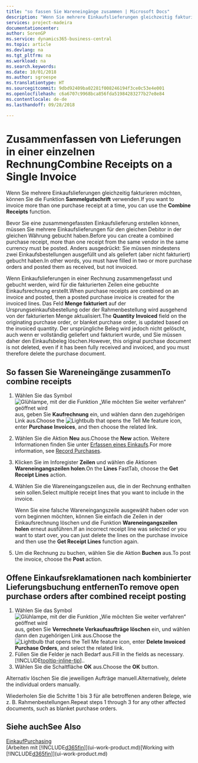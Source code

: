 ```yaml
---
title: "so fassen Sie Wareneingänge zusammen | Microsoft Docs"
description: "Wenn Sie mehrere Einkaufslieferungen gleichzeitig fakturieren möchten, können Sie die Funktion Sammelgutschrift verwenden."
services: project-madeira
documentationcenter: 
author: SorenGP
ms.service: dynamics365-business-central
ms.topic: article
ms.devlang: na
ms.tgt_pltfrm: na
ms.workload: na
ms.search.keywords: 
ms.date: 10/01/2018
ms.author: sgroespe
ms.translationtype: HT
ms.sourcegitcommit: 9dbd92409ba02281f008246194f3ce0c53e4e001
ms.openlocfilehash: c6a6707c9968bca856fda51984283277b27e8e84
ms.contentlocale: de-de
ms.lasthandoff: 09/28/2018

---
```

# <a name="combine-receipts-on-a-single-invoice"></a><span data-ttu-id="51bf5-103">Zusammenfassen von Lieferungen in einer einzelnen Rechnung</span><span class="sxs-lookup"><span data-stu-id="51bf5-103">Combine Receipts on a Single Invoice</span></span>
<span data-ttu-id="51bf5-104">Wenn Sie mehrere Einkaufslieferungen gleichzeitig fakturieren möchten, können Sie die Funktion **Sammelgutschrift** verwenden.</span><span class="sxs-lookup"><span data-stu-id="51bf5-104">If you want to invoice more than one purchase receipt at a time, you can use the **Combine Receipts** function.</span></span>  

<span data-ttu-id="51bf5-105">Bevor Sie eine zusammengefassten Einkaufslieferung erstellen können, müssen Sie mehrere Einkaufslieferungen für den gleichen Debitor in der gleichen Währung gebucht haben.</span><span class="sxs-lookup"><span data-stu-id="51bf5-105">Before you can create a combined purchase receipt, more than one receipt from the same vendor in the same currency must be posted.</span></span> <span data-ttu-id="51bf5-106">Anders ausgedrückt: Sie müssen mindestens zwei Einkaufsbestellungen ausgefüllt und als geliefert (aber nicht fakturiert) gebucht haben.</span><span class="sxs-lookup"><span data-stu-id="51bf5-106">In other words, you must have filled in two or more purchase orders and posted them as received, but not invoiced.</span></span>  

<span data-ttu-id="51bf5-107">Wenn Einkaufslieferungen in einer Rechnung zusammengefasst und gebucht werden, wird für die fakturierten Zeilen eine gebuchte Einkaufsrechnung erstellt.</span><span class="sxs-lookup"><span data-stu-id="51bf5-107">When purchase receipts are combined on an invoice and posted, then a posted purchase invoice is created for the invoiced lines.</span></span> <span data-ttu-id="51bf5-108">Das Feld **Menge fakturiert** auf der Ursprungseinkaufsbestellung oder der Rahmenbestellung wird ausgehend von der fakturierten Menge aktualisiert.</span><span class="sxs-lookup"><span data-stu-id="51bf5-108">The **Quantity Invoiced** field on the originating purchase order, or blanket purchase order, is updated based on the invoiced quantity.</span></span> <span data-ttu-id="51bf5-109">Der ursprüngliche Beleg wird jedoch nicht gelöscht, auch wenn er vollständig geliefert und fakturiert wurde, und Sie müssen daher den Einkaufsbeleg löschen.</span><span class="sxs-lookup"><span data-stu-id="51bf5-109">However, this original purchase document is not deleted, even if it has been fully received and invoiced, and you must therefore delete the purchase document.</span></span>  

## <a name="to-combine-receipts"></a><span data-ttu-id="51bf5-110">So fassen Sie Wareneingänge zusammen</span><span class="sxs-lookup"><span data-stu-id="51bf5-110">To combine receipts</span></span>  
1. <span data-ttu-id="51bf5-111">Wählen Sie das Symbol ![Glühlampe, mit der die Funktion „Wie möchten Sie weiter verfahren“ geöffnet wird](media/ui-search/search_small.png "Wie möchten Sie weiter verfahren?") aus, geben Sie **Kaufrechnung** ein, und wählen dann den zugehörigen Link aus.</span><span class="sxs-lookup"><span data-stu-id="51bf5-111">Choose the ![Lightbulb that opens the Tell Me feature](media/ui-search/search_small.png "Tell me what you want to do") icon, enter **Purchase Invoices**, and then choose the related link.</span></span>  
2. <span data-ttu-id="51bf5-112">Wählen Sie die Aktion **Neu** aus.</span><span class="sxs-lookup"><span data-stu-id="51bf5-112">Choose the **New** action.</span></span> <span data-ttu-id="51bf5-113">Weitere Informationen finden Sie unter [Erfassen eines Einkaufs](purchasing-how-record-purchases.md).</span><span class="sxs-lookup"><span data-stu-id="51bf5-113">For more information, see [Record Purchases](purchasing-how-record-purchases.md).</span></span>  
3. <span data-ttu-id="51bf5-114">Klicken Sie im Inforegister **Zeilen** und wählen die  Aktionen **Wareneingangszeilen holen**.</span><span class="sxs-lookup"><span data-stu-id="51bf5-114">On the **Lines** FastTab, choose the **Get Receipt Lines** action.</span></span>  
4. <span data-ttu-id="51bf5-115">Wählen Sie die Wareneingangszeilen aus, die in der Rechnung enthalten sein sollen.</span><span class="sxs-lookup"><span data-stu-id="51bf5-115">Select multiple receipt lines that you want to include in the invoice.</span></span>  

    <span data-ttu-id="51bf5-116">Wenn Sie eine falsche Wareneingangszeile ausgewählt haben oder von vorn beginnen möchten, können Sie einfach die Zeilen in der Einkaufsrechnung löschen und die Funktion **Wareneingangszeilen holen** erneut ausführen.</span><span class="sxs-lookup"><span data-stu-id="51bf5-116">If an incorrect receipt line was selected or you want to start over, you can just delete the lines on the purchase invoice and then use the **Get Receipt Lines** function again.</span></span>  
5. <span data-ttu-id="51bf5-117">Um die Rechnung zu buchen, wählen Sie die Aktion **Buchen** aus.</span><span class="sxs-lookup"><span data-stu-id="51bf5-117">To post the invoice, choose the **Post** action.</span></span>  

## <a name="to-remove-open-purchase-orders-after-combined-receipt-posting"></a><span data-ttu-id="51bf5-118">Offene Einkaufsreklamationen nach kombinierter Lieferungsbuchung entfernen</span><span class="sxs-lookup"><span data-stu-id="51bf5-118">To remove open purchase orders after combined receipt posting</span></span>  
1. <span data-ttu-id="51bf5-119">Wählen Sie das Symbol ![Glühlampe, mit der die Funktion „Wie möchten Sie weiter verfahren“ geöffnet wird](media/ui-search/search_small.png "Wie möchten Sie weiter verfahren?") aus, geben Sie **Verrechnete Verkaufsaufträge löschen** ein, und wählen dann den zugehörigen Link aus.</span><span class="sxs-lookup"><span data-stu-id="51bf5-119">Choose the ![Lightbulb that opens the Tell Me feature](media/ui-search/search_small.png "Tell me what you want to do") icon, enter **Delete Invoiced Purchase Orders**, and select the related link.</span></span>  
2. <span data-ttu-id="51bf5-120">Füllen Sie die Felder je nach Bedarf aus.</span><span class="sxs-lookup"><span data-stu-id="51bf5-120">Fill in the fields as necessary.</span></span> [!INCLUDE[tooltip-inline-tip](includes/tooltip-inline-tip_md.md)]<span data-ttu-id="51bf5-121">.</span><span class="sxs-lookup"><span data-stu-id="51bf5-121">.</span></span>
3. <span data-ttu-id="51bf5-122">Wählen Sie die Schaltfläche **OK** aus.</span><span class="sxs-lookup"><span data-stu-id="51bf5-122">Choose the **OK** button.</span></span>  

<span data-ttu-id="51bf5-123">Alternativ löschen Sie die jeweiligen Aufträge manuell.</span><span class="sxs-lookup"><span data-stu-id="51bf5-123">Alternatively, delete the individual orders manually.</span></span>

<span data-ttu-id="51bf5-124">Wiederholen Sie die Schritte 1 bis 3 für alle betroffenen anderen Belege, wie z. B. Rahmenbestellungen.</span><span class="sxs-lookup"><span data-stu-id="51bf5-124">Repeat steps 1 through 3 for any other affected documents, such as blanket purchase orders.</span></span>

## <a name="see-also"></a><span data-ttu-id="51bf5-125">Siehe auch</span><span class="sxs-lookup"><span data-stu-id="51bf5-125">See Also</span></span>  
[<span data-ttu-id="51bf5-126">Einkauf</span><span class="sxs-lookup"><span data-stu-id="51bf5-126">Purchasing</span></span>](purchasing-manage-purchasing.md)  
<span data-ttu-id="51bf5-127">[Arbeiten mit [!INCLUDE[d365fin](includes/d365fin_md.md)]](ui-work-product.md)</span><span class="sxs-lookup"><span data-stu-id="51bf5-127">[Working with [!INCLUDE[d365fin](includes/d365fin_md.md)]](ui-work-product.md)</span></span>

